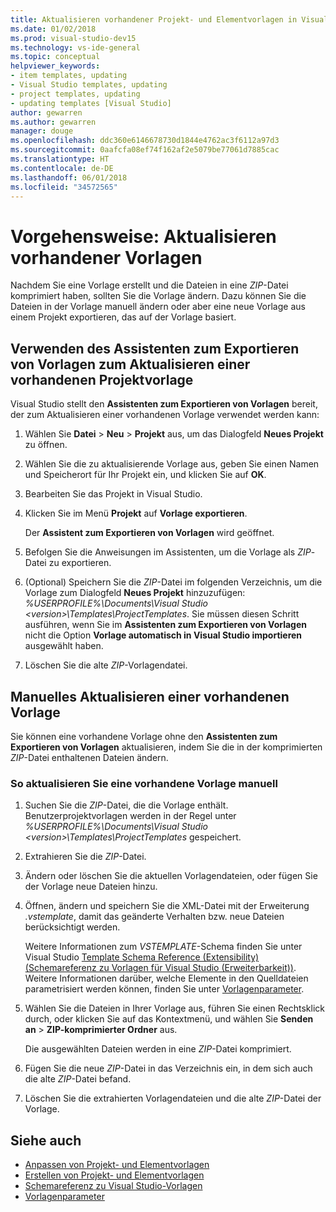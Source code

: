 ```yaml
---
title: Aktualisieren vorhandener Projekt- und Elementvorlagen in Visual Studio
ms.date: 01/02/2018
ms.prod: visual-studio-dev15
ms.technology: vs-ide-general
ms.topic: conceptual
helpviewer_keywords:
- item templates, updating
- Visual Studio templates, updating
- project templates, updating
- updating templates [Visual Studio]
author: gewarren
ms.author: gewarren
manager: douge
ms.openlocfilehash: ddc360e6146678730d1844e4762ac3f6112a97d3
ms.sourcegitcommit: 0aafcfa08ef74f162af2e5079be77061d7885cac
ms.translationtype: HT
ms.contentlocale: de-DE
ms.lasthandoff: 06/01/2018
ms.locfileid: "34572565"
---
```

# <a name="how-to-update-existing-templates"></a>Vorgehensweise: Aktualisieren vorhandener Vorlagen

Nachdem Sie eine Vorlage erstellt und die Dateien in eine *ZIP*-Datei komprimiert haben, sollten Sie die Vorlage ändern. Dazu können Sie die Dateien in der Vorlage manuell ändern oder aber eine neue Vorlage aus einem Projekt exportieren, das auf der Vorlage basiert.

## <a name="using-the-export-template-wizard-to-update-an-existing-project-template"></a>Verwenden des Assistenten zum Exportieren von Vorlagen zum Aktualisieren einer vorhandenen Projektvorlage

Visual Studio stellt den **Assistenten zum Exportieren von Vorlagen** bereit, der zum Aktualisieren einer vorhandenen Vorlage verwendet werden kann:

1. Wählen Sie **Datei** > **Neu** > **Projekt** aus, um das Dialogfeld **Neues Projekt** zu öffnen.

1. Wählen Sie die zu aktualisierende Vorlage aus, geben Sie einen Namen und Speicherort für Ihr Projekt ein, und klicken Sie auf **OK**.

1. Bearbeiten Sie das Projekt in Visual Studio.

1. Klicken Sie im Menü **Projekt** auf **Vorlage exportieren**.

    Der **Assistent zum Exportieren von Vorlagen** wird geöffnet.

1. Befolgen Sie die Anweisungen im Assistenten, um die Vorlage als *ZIP*-Datei zu exportieren.

1. (Optional) Speichern Sie die *ZIP*-Datei im folgenden Verzeichnis, um die Vorlage zum Dialogfeld **Neues Projekt** hinzuzufügen: *%USERPROFILE%\Documents\Visual Studio \<version\>\Templates\ProjectTemplates*. Sie müssen diesen Schritt ausführen, wenn Sie im **Assistenten zum Exportieren von Vorlagen** nicht die Option **Vorlage automatisch in Visual Studio importieren** ausgewählt haben.

1. Löschen Sie die alte *ZIP*-Vorlagendatei.

## <a name="manually-update-an-existing-template"></a>Manuelles Aktualisieren einer vorhandenen Vorlage

Sie können eine vorhandene Vorlage ohne den **Assistenten zum Exportieren von Vorlagen** aktualisieren, indem Sie die in der komprimierten *ZIP*-Datei enthaltenen Dateien ändern.

### <a name="to-manually-update-an-existing-template"></a>So aktualisieren Sie eine vorhandene Vorlage manuell

1. Suchen Sie die *ZIP*-Datei, die die Vorlage enthält. Benutzerprojektvorlagen werden in der Regel unter *%USERPROFILE%\Documents\Visual Studio \<version\>\Templates\ProjectTemplates* gespeichert.

1. Extrahieren Sie die *ZIP*-Datei.

1. Ändern oder löschen Sie die aktuellen Vorlagendateien, oder fügen Sie der Vorlage neue Dateien hinzu.

1. Öffnen, ändern und speichern Sie die XML-Datei mit der Erweiterung *.vstemplate*, damit das geänderte Verhalten bzw. neue Dateien berücksichtigt werden.

    Weitere Informationen zum *VSTEMPLATE*-Schema finden Sie unter Visual Studio [Template Schema Reference (Extensibility) (Schemareferenz zu Vorlagen für Visual Studio (Erweiterbarkeit))](../extensibility/visual-studio-template-schema-reference.md). Weitere Informationen darüber, welche Elemente in den Quelldateien parametrisiert werden können, finden Sie unter [Vorlagenparameter](../ide/template-parameters.md).

1. Wählen Sie die Dateien in Ihrer Vorlage aus, führen Sie einen Rechtsklick durch, oder klicken Sie auf das Kontextmenü, und wählen Sie **Senden an** > **ZIP-komprimierter Ordner** aus.

    Die ausgewählten Dateien werden in eine *ZIP*-Datei komprimiert.

1. Fügen Sie die neue *ZIP*-Datei in das Verzeichnis ein, in dem sich auch die alte *ZIP*-Datei befand.

1. Löschen Sie die extrahierten Vorlagendateien und die alte *ZIP*-Datei der Vorlage.

## <a name="see-also"></a>Siehe auch

- [Anpassen von Projekt- und Elementvorlagen](../ide/customizing-project-and-item-templates.md)
- [Erstellen von Projekt- und Elementvorlagen](../ide/creating-project-and-item-templates.md)
- [Schemareferenz zu Visual Studio-Vorlagen](../extensibility/visual-studio-template-schema-reference.md)
- [Vorlagenparameter](../ide/template-parameters.md)